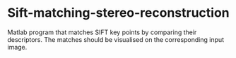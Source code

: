 # Sift-matching-stereo-reconstruction
Matlab program that matches SIFT key points by comparing their descriptors. The matches should be visualised on the corresponding input image. 
